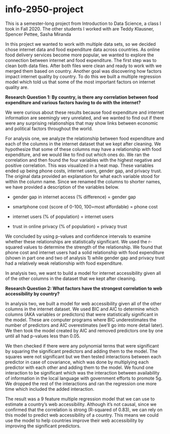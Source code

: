 # info-2950-project
This is a semester-long project from Introduction to Data Science, a class I took in Fall 2020. The other students I worked with are Teddy Klausner, Spencer Pettee, Sasha Miranda

In this project we wanted to work with multiple data sets, so we decided chose internet data and food expenditure data across countries. As online food delivery services become more popular, we wanted to explore the connection between internet and food expenditure. The first step was to clean both data files. After both files were clean and ready to work with we merged them based on country. Another goal was discovering how factors impact internet quality by country. To do this we built a multiple regression model which told us that some of the most important factors on internet quality are. 

**Research Question 1: By country, is there any correlation between food expenditure and various factors having to do with the internet?**

We were curious about these results because food expenditure and internet information are seemingly very unrelated, and we wanted to find out if there were any surprising relationships that may show links between economic and political factors throughout the world. 

For analysis one, we analyze the relationship between food expenditure and each of the columns in the internet dataset that we kept after cleaning. We hypothesize that some of these columns may have a relationship with food expenditure, and we would like to find out which ones do. We ran the correlation and then found the four variables with the highest negative and positive correlation. This was visualized in a heat map. These variables ended up being phone costs, internet users, gender gap, and privacy trust. The original data provided an explanation for what each variable stood for within the column name. Since we renamed the columns to shorter names, we have provided a description of the variables below.

- gender gap in internet access (% difference) = gender gap

- smartphone cost (score of 0-100, 100=most affordable) = phone cost

- internet users (% of population) = internet users

- trust in online privacy (% of population) = privacy trust

We concluded by using p-values and confidence intervals to examine whether these relationships are statistically significant. We used the r-squared values to determine the strength of the relationship. We found that phone cost and internet users had a solid relationship with food expenditure (shown in part one and two of analysis 1) while gender gap and privacy trust had a relatively weak relationship with food expenditure. 
 
In analysis two, we want to build a model for internet accessibility given all of the other columns in the dataset that we kept after cleaning. 

**Research Question 2: What factors have the strongest correlation to web accessibility by country?**

In analysis two, we built a model for web accessibility given all of the other columns in the internet dataset. 
We used BIC and AIC to determine which columns (AKA variables or predictors) that were statistically significant in the model. These are computer programs where BIC underestimates the number of predictors and AIC overestimates (we’ll go into more detail later). We then took the model created by AIC and removed predictors one by one until all had p-values less than 0.05.

We then checked if there were any polynomial terms that were significant by squaring the significant predictors and adding them to the model. The squares were not significant but we then tested interactions between each predictor in case of covariance, which was done by multiplying each predictor with each other and adding them to the model. We found one interaction to be significant which was the interaction between availability of information in the local language with government efforts to promote 5g. We dropped the rest of the interactions and ran the regression one more time which included the added interaction. 

The result was a 9 feature multiple regression model that we can use to estimate a country’s web accessibility. Although it’s not causal, since we confirmed that the correlation is strong (R-squared of 0.83), we can rely on this model to predict web accessibility of a country. This means we could use the model to help countries improve their web accessibility by improving the significant predictors.



